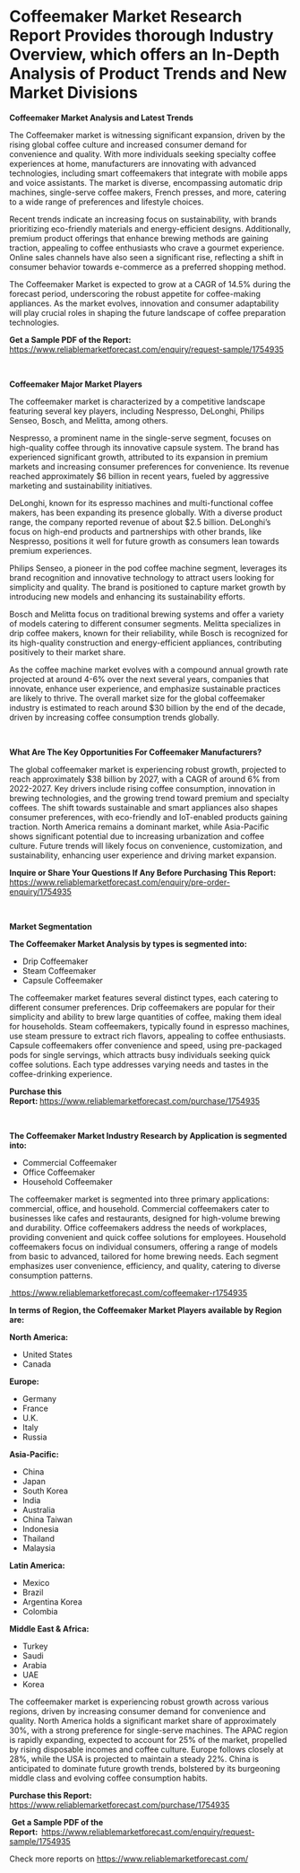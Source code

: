 <p><h1>Coffeemaker Market Research Report Provides thorough Industry Overview, which offers an In-Depth Analysis of Product Trends and New Market Divisions</h1></p><p><strong>Coffeemaker Market Analysis and Latest Trends</strong></p>
<p><p>The Coffeemaker market is witnessing significant expansion, driven by the rising global coffee culture and increased consumer demand for convenience and quality. With more individuals seeking specialty coffee experiences at home, manufacturers are innovating with advanced technologies, including smart coffeemakers that integrate with mobile apps and voice assistants. The market is diverse, encompassing automatic drip machines, single-serve coffee makers, French presses, and more, catering to a wide range of preferences and lifestyle choices.</p><p>Recent trends indicate an increasing focus on sustainability, with brands prioritizing eco-friendly materials and energy-efficient designs. Additionally, premium product offerings that enhance brewing methods are gaining traction, appealing to coffee enthusiasts who crave a gourmet experience. Online sales channels have also seen a significant rise, reflecting a shift in consumer behavior towards e-commerce as a preferred shopping method.</p><p>The Coffeemaker Market is expected to grow at a CAGR of 14.5% during the forecast period, underscoring the robust appetite for coffee-making appliances. As the market evolves, innovation and consumer adaptability will play crucial roles in shaping the future landscape of coffee preparation technologies.</p></p>
<p><strong>Get a Sample PDF of the Report:&nbsp;</strong> <a href="https://www.reliablemarketforecast.com/enquiry/request-sample/1754935?utm_campaign=2612&utm_medium=2&utm_source=Github&utm_content=ia&utm_term=19022025&utm_id=coffeemaker">https://www.reliablemarketforecast.com/enquiry/request-sample/1754935</a></p>
<p>&nbsp;</p>
<p><strong>Coffeemaker Major Market Players</strong></p>
<p><p>The coffeemaker market is characterized by a competitive landscape featuring several key players, including Nespresso, DeLonghi, Philips Senseo, Bosch, and Melitta, among others. </p><p>Nespresso, a prominent name in the single-serve segment, focuses on high-quality coffee through its innovative capsule system. The brand has experienced significant growth, attributed to its expansion in premium markets and increasing consumer preferences for convenience. Its revenue reached approximately $6 billion in recent years, fueled by aggressive marketing and sustainability initiatives.</p><p>DeLonghi, known for its espresso machines and multi-functional coffee makers, has been expanding its presence globally. With a diverse product range, the company reported revenue of about $2.5 billion. DeLonghi’s focus on high-end products and partnerships with other brands, like Nespresso, positions it well for future growth as consumers lean towards premium experiences.</p><p>Philips Senseo, a pioneer in the pod coffee machine segment, leverages its brand recognition and innovative technology to attract users looking for simplicity and quality. The brand is positioned to capture market growth by introducing new models and enhancing its sustainability efforts.</p><p>Bosch and Melitta focus on traditional brewing systems and offer a variety of models catering to different consumer segments. Melitta specializes in drip coffee makers, known for their reliability, while Bosch is recognized for its high-quality construction and energy-efficient appliances, contributing positively to their market share.</p><p>As the coffee machine market evolves with a compound annual growth rate projected at around 4-6% over the next several years, companies that innovate, enhance user experience, and emphasize sustainable practices are likely to thrive. The overall market size for the global coffeemaker industry is estimated to reach around $30 billion by the end of the decade, driven by increasing coffee consumption trends globally.</p></p>
<p>&nbsp;</p>
<p><strong>What Are The Key Opportunities For Coffeemaker Manufacturers?</strong></p>
<p><p>The global coffeemaker market is experiencing robust growth, projected to reach approximately $38 billion by 2027, with a CAGR of around 6% from 2022-2027. Key drivers include rising coffee consumption, innovation in brewing technologies, and the growing trend toward premium and specialty coffees. The shift towards sustainable and smart appliances also shapes consumer preferences, with eco-friendly and IoT-enabled products gaining traction. North America remains a dominant market, while Asia-Pacific shows significant potential due to increasing urbanization and coffee culture. Future trends will likely focus on convenience, customization, and sustainability, enhancing user experience and driving market expansion.</p></p>
<p><strong>Inquire or Share Your Questions If Any Before Purchasing This Report:</strong> <a href="https://www.reliablemarketforecast.com/enquiry/pre-order-enquiry/1754935?utm_campaign=2612&utm_medium=2&utm_source=Github&utm_content=ia&utm_term=19022025&utm_id=coffeemaker">https://www.reliablemarketforecast.com/enquiry/pre-order-enquiry/1754935</a></p>
<p>&nbsp;</p>
<p><strong>Market Segmentation</strong></p>
<p><strong>The Coffeemaker Market Analysis by types is segmented into:</strong></p>
<p><ul><li>Drip Coffeemaker</li><li>Steam Coffeemaker</li><li>Capsule Coffeemaker</li></ul></p>
<p><p>The coffeemaker market features several distinct types, each catering to different consumer preferences. Drip coffeemakers are popular for their simplicity and ability to brew large quantities of coffee, making them ideal for households. Steam coffeemakers, typically found in espresso machines, use steam pressure to extract rich flavors, appealing to coffee enthusiasts. Capsule coffeemakers offer convenience and speed, using pre-packaged pods for single servings, which attracts busy individuals seeking quick coffee solutions. Each type addresses varying needs and tastes in the coffee-drinking experience.</p></p>
<p><strong>Purchase this Report:&nbsp;</strong><a href="https://www.reliablemarketforecast.com/purchase/1754935?utm_campaign=2612&utm_medium=2&utm_source=Github&utm_content=ia&utm_term=19022025&utm_id=coffeemaker">https://www.reliablemarketforecast.com/purchase/1754935</a></p>
<p>&nbsp;</p>
<p><strong>The Coffeemaker Market Industry Research by Application is segmented into:</strong></p>
<p><ul><li>Commercial Coffeemaker</li><li>Office Coffeemaker</li><li>Household Coffeemaker</li></ul></p>
<p><p>The coffeemaker market is segmented into three primary applications: commercial, office, and household. Commercial coffeemakers cater to businesses like cafes and restaurants, designed for high-volume brewing and durability. Office coffeemakers address the needs of workplaces, providing convenient and quick coffee solutions for employees. Household coffeemakers focus on individual consumers, offering a range of models from basic to advanced, tailored for home brewing needs. Each segment emphasizes user convenience, efficiency, and quality, catering to diverse consumption patterns.</p></p>
<p><a href="https://www.reliablemarketforecast.com/coffeemaker-r1754935?utm_campaign=2612&utm_medium=2&utm_source=Github&utm_content=ia&utm_term=19022025&utm_id=coffeemaker">&nbsp;https://www.reliablemarketforecast.com/coffeemaker-r1754935</a></p>
<p><strong>In terms of Region, the Coffeemaker Market Players available by Region are:</strong></p>
<p>
    <p> <strong> North America: </strong>
        <ul>
            <li>United States</li>
            <li>Canada</li>
        </ul>
        </p> 
    <p> <strong> Europe: </strong>
        <ul>
            <li>Germany</li>
            <li>France</li>
            <li>U.K.</li>
            <li>Italy</li>
            <li>Russia</li>
        </ul>
        </p> 
    <p> <strong> Asia-Pacific: </strong>
        <ul>
            <li>China</li>
            <li>Japan</li>
            <li>South Korea</li>
            <li>India</li>
            <li>Australia</li>
            <li>China Taiwan</li>
            <li>Indonesia</li>
            <li>Thailand</li>
            <li>Malaysia</li>
        </ul>
        </p> 
    <p> <strong> Latin America: </strong>
        <ul>
            <li>Mexico</li>
            <li>Brazil</li>
            <li>Argentina Korea</li>
            <li>Colombia</li>
        </ul>
        </p> 
    <p> <strong> Middle East & Africa: </strong>
        <ul>
            <li>Turkey</li>
            <li>Saudi</li>
            <li>Arabia</li>
            <li>UAE</li>
            <li>Korea</li>
        </ul>
    </p>
    </p>
<p><p>The coffeemaker market is experiencing robust growth across various regions, driven by increasing consumer demand for convenience and quality. North America holds a significant market share of approximately 30%, with a strong preference for single-serve machines. The APAC region is rapidly expanding, expected to account for 25% of the market, propelled by rising disposable incomes and coffee culture. Europe follows closely at 28%, while the USA is projected to maintain a steady 22%. China is anticipated to dominate future growth trends, bolstered by its burgeoning middle class and evolving coffee consumption habits.</p></p>
<p><strong>Purchase this Report: </strong><a href="https://www.reliablemarketforecast.com/purchase/1754935?utm_campaign=2612&utm_medium=2&utm_source=Github&utm_content=ia&utm_term=19022025&utm_id=coffeemaker">https://www.reliablemarketforecast.com/purchase/1754935</a></p>
<p>&nbsp;<strong>Get a Sample PDF of the Report:&nbsp;&nbsp;</strong><a href="https://www.reliablemarketforecast.com/enquiry/request-sample/1754935?utm_campaign=2612&utm_medium=2&utm_source=Github&utm_content=ia&utm_term=19022025&utm_id=coffeemaker">https://www.reliablemarketforecast.com/enquiry/request-sample/1754935</a></p>
<p><strong></strong></p>
<p>Check more reports on <a href="https://www.reliablemarketforecast.com/?utm_campaign=2612&utm_medium=2&utm_source=Github&utm_content=ia&utm_term=19022025&utm_id=coffeemaker">https://www.reliablemarketforecast.com/</a></p>